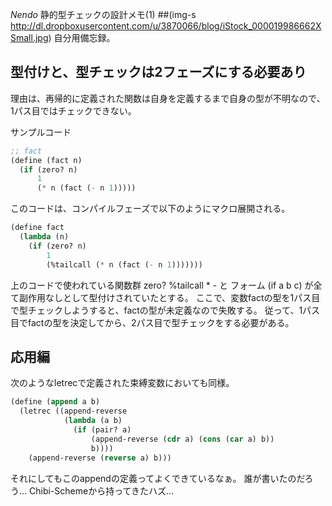 *Nendo* 静的型チェックの設計メモ(1)
 ##(img-s http://dl.dropboxusercontent.com/u/3870066/blog/iStock_000019986662XSmall.jpg)
自分用備忘録。

## 型付けと、型チェックは2フェーズにする必要あり

理由は、再帰的に定義された関数は自身を定義するまで自身の型が不明なので、1パス目ではチェックできない。

 サンプルコード
```lisp
;; fact
(define (fact n)
  (if (zero? n)
      1
      (* n (fact (- n 1)))))
```

このコードは、コンパイルフェーズで以下のようにマクロ展開される。
```lisp
(define fact
  (lambda (n)
    (if (zero? n)
        1
        (%tailcall (* n (fact (- n 1)))))))
```

上のコードで使われている関数群 zero? %tailcall * - と フォーム (if a b c) が全て副作用なしとして型付けされていたとする。
ここで、変数factの型を1パス目で型チェックしようすると、factの型が未定義なので失敗する。
従って、1パス目でfactの型を決定してから、2パス目で型チェックをする必要がある。

## 応用編
次のようなletrecで定義された束縛変数においても同様。
```lisp
(define (append a b)
  (letrec ((append-reverse
            (lambda (a b)
              (if (pair? a)
                  (append-reverse (cdr a) (cons (car a) b))
                  b))))
    (append-reverse (reverse a) b)))
```

それにしてもこのappendの定義ってよくできているなぁ。
誰が書いたのだろう… Chibi-Schemeから持ってきたハズ…
